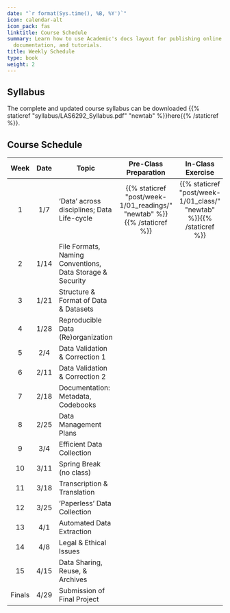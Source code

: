 ```yaml
---
date: "`r format(Sys.time(), %B, %Y')`"
icon: calendar-alt
icon_pack: fas
linktitle: Course Schedule  
summary: Learn how to use Academic's docs layout for publishing online courses, software
  documentation, and tutorials.
title: Weekly Schedule 
type: book
weight: 2
---
```



## Syllabus  
 
 The complete and updated course syllabus can be downloaded {{% staticref "syllabus/LAS6292_Syllabus.pdf" "newtab" %}}here{{% /staticref %}}.
 
## Course Schedule  


|Week |Date|Topic|Pre-Class Preparation|In-Class Exercise|Presentation Slides
|:-----:|:--------:|--------|:--------:|:--------:|:--------:|
|1|1/7|‘Data’ across disciplines; Data Life-cycle |{{% staticref "post/week-1/01_readings/" "newtab" %}}<i class="fas fa-book-open"></i>{{% /staticref %}}  |{{% staticref "post/week-1/01_class/" "newtab" %}}<i class="fas fa-tasks"></i>{{% /staticref %}}|<i class="fas fa-photo-video"></i>|
|2|1/14|File Formats, Naming Conventions, Data Storage & Security |<i class="fas fa-book-open"></i>|<i class="fas fa-tasks"></i>|<i class="fas fa-photo-video"></i>|
|3|1/21|Structure & Format of Data & Datasets|<i class="fas fa-book-open"></i>|<i class="fas fa-tasks"></i>|<i class="fas fa-photo-video"></i>|
|4|1/28|Reproducible Data (Re)organization|<i class="fas fa-book-open"></i>|<i class="fas fa-tasks"></i>|<i class="fas fa-photo-video"></i>|
|5|2/4|Data Validation & Correction 1|<i class="fas fa-book-open"></i>|<i class="fas fa-tasks"></i>|<i class="fas fa-photo-video"></i>|
|6|2/11|Data Validation & Correction 2|<i class="fas fa-book-open"></i>|<i class="fas fa-tasks"></i>|<i class="fas fa-photo-video"></i>|
|7|2/18|Documentation: Metadata, Codebooks|<i class="fas fa-book-open"></i>|<i class="fas fa-tasks"></i>|<i class="fas fa-photo-video"></i>|
|8|2/25|Data Management Plans|<i class="fas fa-book-open"></i>|<i class="fas fa-tasks"></i>|<i class="fas fa-photo-video"></i>|
|9|3/4|Efficient Data Collection|<i class="fas fa-book-open"></i>|<i class="fas fa-tasks"></i>|<i class="fas fa-photo-video"></i>|
|10|3/11|Spring Break (no class)|<i class="fas fa-book-open"></i>|<i class="fas fa-tasks"></i>|<i class="fas fa-photo-video"></i>|
|11|3/18|Transcription & Translation|<i class="fas fa-book-open"></i>|<i class="fas fa-tasks"></i>|<i class="fas fa-photo-video"></i>|
|12|3/25|‘Paperless’ Data Collection|<i class="fas fa-book-open"></i>|<i class="fas fa-tasks"></i>|<i class="fas fa-photo-video"></i>|
|13|4/1|Automated Data Extraction|<i class="fas fa-book-open"></i>|<i class="fas fa-tasks"></i>|<i class="fas fa-photo-video"></i>|
|14|4/8|Legal & Ethical Issues|<i class="fas fa-book-open"></i>|<i class="fas fa-tasks"></i>|<i class="fas fa-photo-video"></i>|
|15|4/15|Data Sharing, Reuse, & Archives|<i class="fas fa-book-open"></i>|<i class="fas fa-tasks"></i>|<i class="fas fa-photo-video"></i>|
|Finals |4/29|Submission of Final Project|<i class="fas fa-photo-video"></i>|
  
